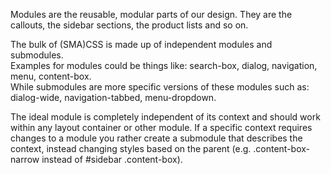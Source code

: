 Modules are the reusable, modular parts of our design. 
They are the callouts, the sidebar sections, the product lists and so on.

The bulk of (SMA)CSS is made up of independent modules and submodules.  
Examples for modules could be things like: search-box, dialog, navigation, menu, content-box.  
While submodules are more specific versions of these modules such as:  
dialog-wide, navigation-tabbed, menu-dropdown. 

The ideal module is completely independent of its context and 
should work within any layout container or other module.  If a specific context requires
changes to a module you rather create a submodule that describes the context, 
instead changing styles based on the parent (e.g. .content-box-narrow instead of #sidebar .content-box).